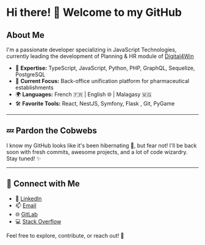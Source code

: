 <!--
**Vich3rlys14/vich3rlys14** is a ✨ _special_ ✨ repository because its `README.md` (this file) appears on your GitHub profile.
Hello I'm Vic'herlys , Senior Fullstack Javascript developer zwork 

- 🔭 I’m currently working as . 
- 🌱 I’m currently learning Flutter 
- 👯 I’m looking to collaborate on any interesting project 

- 📫 How to reach me: [vich3rlys@gmail.com](mailto:vich3rlys@gmail.com)

-->
# Hi there! 👋 Welcome to my GitHub

## About Me

I'm a passionate developer specializing in JavaScript Technologies, currently leading the development of Planning & HR module of [Digital4Win](https://github.com/digital4win)

- 🚀 **Expertise:** TypeScript, JavaScript, Python, PHP, GraphQL, Sequelize, PostgreSQL
- 💼 **Current Focus:** Back-office unification platform for pharmaceutical establishments
- 🌍 **Languages:** French 🇫🇷 | English 🌐 | Malagasy 🇲🇬
- 🛠️ **Favorite Tools:** React, NestJS, Symfony, Flask , Git, PyGame

---

## 💤 Pardon the Cobwebs

I know my GitHub looks like it's been hibernating 🐻, but fear not! I'll be back soon with fresh commits, awesome projects, and a lot of code wizardry. Stay tuned! ✨

---

## 🤝 Connect with Me

- 💼 [LinkedIn](https://www.linkedin.com/in/vicherlys/)
- 📫 [Email](mailto:vich3rlys@gmail.com)
- 🌐 [GitLab](https://gitlab.com/your-profile)
- 💻 [Stack Overflow](https://stackoverflow.com/users/your-profile)

Feel free to explore, contribute, or reach out! 🚀



